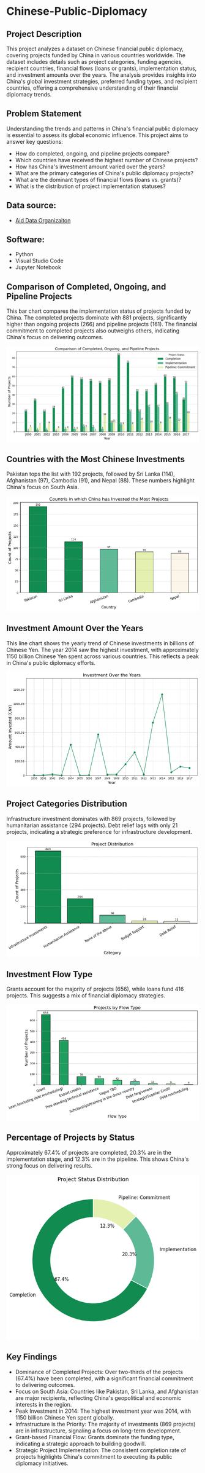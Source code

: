 # Chinese-Public-Diplomacy
## Project Description
This project analyzes a dataset on Chinese financial public diplomacy, covering projects funded by China in various countries worldwide. The dataset includes details such as project categories, funding agencies, recipient countries, financial flows (loans or grants), implementation status, and investment amounts over the years. The analysis provides insights into China's global investment strategies, preferred funding types, and recipient countries, offering a comprehensive understanding of their financial diplomacy trends.

## Problem Statement
Understanding the trends and patterns in China's financial public diplomacy is essential to assess its global economic influence. This project aims to answer key questions:
- How do completed, ongoing, and pipeline projects compare?
- Which countries have received the highest number of Chinese projects?
- How has China's investment amount varied over the years?
- What are the primary categories of China's public diplomacy projects?
- What are the dominant types of financial flows (loans vs. grants)?
- What is the distribution of project implementation statuses?

## Data source:
- [Aid Data Organizaiton](https://www.aiddata.org/)

## Software:
- Python
- Visual Studio Code
- Jupyter Notebook

## Comparison of Completed, Ongoing, and Pipeline Projects
This bar chart compares the implementation status of projects funded by China. The completed projects dominate with 881 projects, significantly higher than ongoing projects (266) and pipeline projects (161). The financial commitment to completed projects also outweighs others, indicating China's focus on delivering outcomes.

![Status Comparison](./Visualizations/Comparison%20of%20completed,%20ongoing%20and%20pipeline%20projects.png)

## Countries with the Most Chinese Investments
Pakistan tops the list with 192 projects, followed by Sri Lanka (114), Afghanistan (97), Cambodia (91), and Nepal (88). These numbers highlight China's focus on South Asia.

![Countries in which china has invested the most project](./Visualizations/Countries%20in%20which%20china%20has%20invested%20the%20most%20projects.png)

## Investment Amount Over the Years
This line chart shows the yearly trend of Chinese investments in billions of Chinese Yen. The year 2014 saw the highest investment, with approximately 1150 billion Chinese Yen spent across various countries. This reflects a peak in China's public diplomacy efforts.

![China's international diplomacy spendings](./Visualizations/China's%20international%20diplomacy%20spendings.png)

## Project Categories Distribution
Infrastructure investment dominates with 869 projects, followed by humanitarian assistance (294 projects). Debt relief lags with only 21 projects, indicating a strategic preference for infrastructure development.

![Projects Count by main categories](./Visualizations/Projects%20Count%20by%20main%20categories.png)

## Investment Flow Type
Grants account for the majority of projects (656), while loans fund 416 projects. This suggests a mix of financial diplomacy strategies.

![Projects Flow Types](./Visualizations/Projects%20Count%20by%20type.png)

## Percentage of Projects by Status
Approximately 67.4% of projects are completed, 20.3% are in the implementation stage, and 12.3% are in the pipeline. This shows China's strong focus on delivering results.

![Status Percentage](./Visualizations/Projects%20Status.png)

## Key Findings
- Dominance of Completed Projects: Over two-thirds of the projects (67.4%) have been completed, with a significant financial commitment to delivering outcomes.
- Focus on South Asia: Countries like Pakistan, Sri Lanka, and Afghanistan are major recipients, reflecting China's geopolitical and economic interests in the region.
- Peak Investment in 2014: The highest investment year was 2014, with 1150 billion Chinese Yen spent globally.
- Infrastructure is the Priority: The majority of investments (869 projects) are in infrastructure, signaling a focus on long-term development.
- Grant-based Financial Flow: Grants dominate the funding type, indicating a strategic approach to building goodwill.
- Strategic Project Implementation: The consistent completion rate of projects highlights China's commitment to executing its public diplomacy initiatives.
